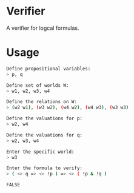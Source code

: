 # Verifier

A verifier for logcal formulas.

# Usage

```bash
Define propositional variables:
> p, q

Define set of worlds W:
> w1, w2, w3, w4

Define the relations on W:
> (w2 w1), (w3 w2), (w4 w2), (w4 w3), (w3 w3)

Define the valuations for p:
> w2, w4

Define the valuations for q:
> w2, w3, w4

Enter the specific world:
> w3

Enter the formula to verify:
> ( <> q => <> !p ) => <> ( !p & !q )

FALSE
```

